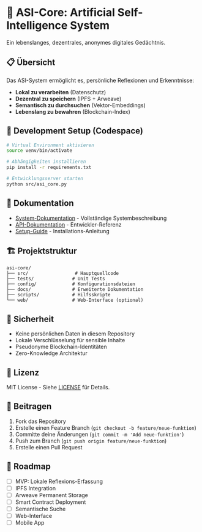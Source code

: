 # 🧠 ASI-Core: Artificial Self-Intelligence System

Ein lebenslanges, dezentrales, anonymes digitales Gedächtnis.

## 📋 Übersicht

Das ASI-System ermöglicht es, persönliche Reflexionen und Erkenntnisse:

- **Lokal zu verarbeiten** (Datenschutz)
- **Dezentral zu speichern** (IPFS + Arweave)
- **Semantisch zu durchsuchen** (Vektor-Embeddings)
- **Lebenslang zu bewahren** (Blockchain-Index)

## 🚀 Development Setup (Codespace)

```bash
# Virtual Environment aktivieren
source venv/bin/activate

# Abhängigkeiten installieren
pip install -r requirements.txt

# Entwicklungsserver starten
python src/asi_core.py
```

## 📖 Dokumentation

- [System-Dokumentation](./ASI_System_Dokumentation.md) - Vollständige Systembeschreibung
- [API-Dokumentation](./docs/api.md) - Entwickler-Referenz
- [Setup-Guide](./docs/setup.md) - Installations-Anleitung

## 🏗️ Projektstruktur

```
asi-core/
├── src/                 # Hauptquellcode
├── tests/              # Unit Tests
├── config/             # Konfigurationsdateien
├── docs/               # Erweiterte Dokumentation
├── scripts/            # Hilfsskripte
└── web/                # Web-Interface (optional)
```

## 🔐 Sicherheit

- Keine persönlichen Daten in diesem Repository
- Lokale Verschlüsselung für sensible Inhalte
- Pseudonyme Blockchain-Identitäten
- Zero-Knowledge Architektur

## 📄 Lizenz

MIT License - Siehe [LICENSE](./LICENSE) für Details.

## 🤝 Beitragen

1. Fork das Repository
2. Erstelle einen Feature Branch (`git checkout -b feature/neue-funktion`)
3. Committe deine Änderungen (`git commit -m 'Add neue-funktion'`)
4. Push zum Branch (`git push origin feature/neue-funktion`)
5. Erstelle einen Pull Request

## 🎯 Roadmap

- [ ] MVP: Lokale Reflexions-Erfassung
- [ ] IPFS Integration
- [ ] Arweave Permanent Storage
- [ ] Smart Contract Deployment
- [ ] Semantische Suche
- [ ] Web-Interface
- [ ] Mobile App
